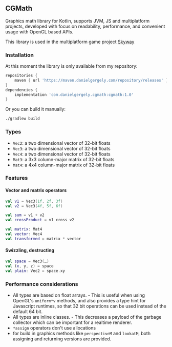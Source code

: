 ## CGMath

Graphics math library for Kotlin, supports JVM, JS and multiplatform projects, developed with focus on readability,
performance, and convenient usage with OpenGL based APIs.

This library is used in the multiplatform game project [Skyway](https://skyway.danielgergely.com)

### Installation

At this moment the library is only available from my repository:

```groovy
repositories {
    maven { url 'https://maven.danielgergely.com/repository/releases' }
}
dependencies {
    implementation 'com.danielgergely.cgmath:cgmath:1.0'
}
```

Or you can build it manually:
```bash
./gradlew build
```

### Types

* `Vec2`: a two dimensional vector of 32-bit floats
* `Vec3`: a two dimensional vector of 32-bit floats
* `Vec4`: a two dimensional vector of 32-bit floats
* `Mat3`: a 3x3 column-major matrix of 32-bit floats
* `Mat4`: a 4x4 column-major matrix of 32-bit floats

### Features

#### Vector and matrix operators

```kotlin
val v1 = Vec3(1f, 2f, 3f)
val v2 = Vec3(4f, 5f, 6f)

val sum = v1 + v2
val crossProduct = v1 cross v2

val matrix: Mat4
val vector: Vec4
val transformed = matrix * vector
```

#### Swizzling, destructing

```kotlin
val space = Vec3(…)
val (x, y, z) = space
val plain: Vec2 = space.xy
```

### Performance considerations

* All types are based on float arrays. - This is useful when using OpenGL's `uniform*v` methods, and also provides a 
type hint for Javascript runtimes, so that 32 bit operations can be used instead of the default 64 bit.
* All types are inline classes. - This decreases a payload of the garbage collector which can be important for a realtime
renderer.
* `*assign` operators don't use allocations
* for build in graphics methods like `perspectiveM` and `lookatM`, both assigning and returning versions are provided.